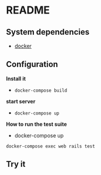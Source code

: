 # README


## System dependencies

 - [docker](https://www.docker.com/)

## Configuration

**Install it**

- `docker-compose build`

**start server**

- `docker-compose up`

**How to run the test suite**

- docker-compose up

`docker-compose exec web rails test`

## Try it


